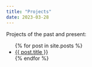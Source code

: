 ```yaml
---
title: "Projects"
date: 2023-03-28
---
```


Projects of the past and present:

<ul>
  {% for post in site.posts %}
    <li>
      <a href="{{ post.url }}">{{ post.title }}</a>
    </li>
  {% endfor %}
</ul>